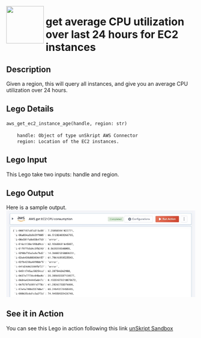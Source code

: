 
[<img align="left" src="https://unskript.com/assets/favicon.png" width="100" height="100" style="padding-right: 5px">](https://unskript.com/assets/favicon.png) 
<h1>get average CPU utilization over last 24 hours for EC2 instances </h1>

## Description
Given a region, this will query all instances, and give you an average CPU utilization over 24 hours.


## Lego Details

    aws_get_ec2_instance_age(handle, region: str) 

        handle: Object of type unSkript AWS Connector
        region: Location of the EC2 instances.

## Lego Input
This Lego take two inputs: handle and region.

## Lego Output
Here is a sample output.
<img src="./1.jpg">


## See it in Action

You can see this Lego in action following this link [unSkript Sandbox](https://us.app.unskript.io)

